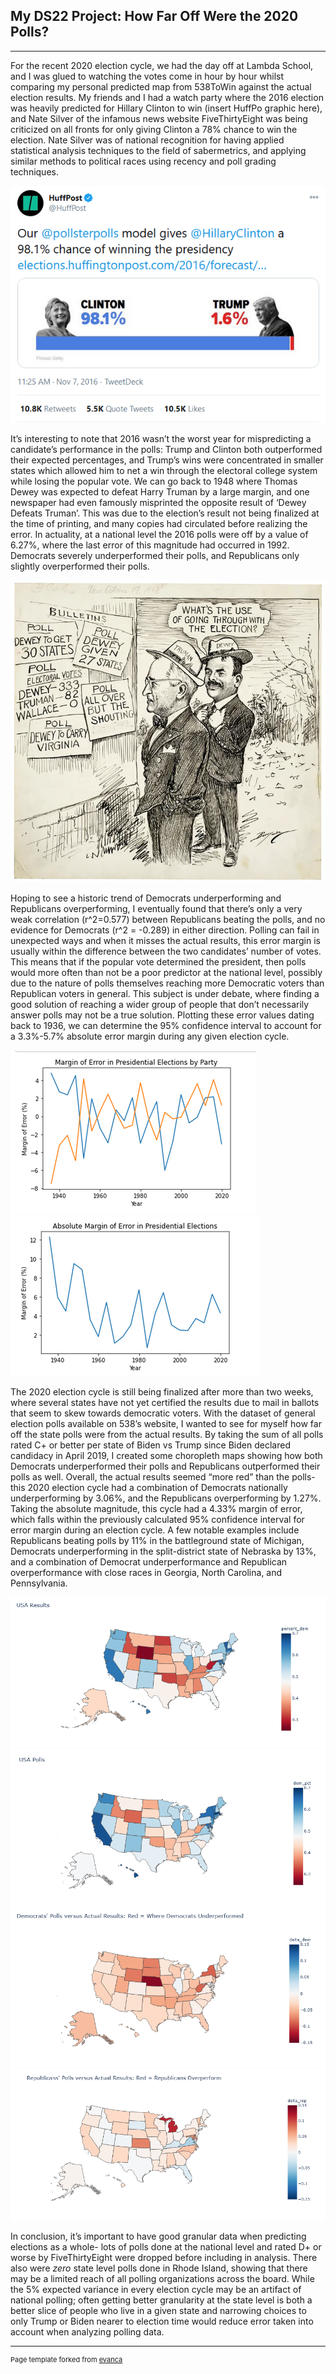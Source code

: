 ## My DS22 Project: How Far Off Were the 2020 Polls? 

---

For the recent 2020 election cycle, we had the day off at Lambda School, and I was glued to watching the votes come in hour by hour whilst comparing my personal predicted map from 538ToWin against the actual election results. My friends and I had a watch party where the 2016 election was heavily predicted for Hillary Clinton to win (insert HuffPo graphic here), and Nate Silver of the infamous news website FiveThirtyEight was being criticized on all fronts for only giving Clinton a 78% chance to win the election. Nate Silver was of national recognition for having applied statistical analysis techniques to the field of sabermetrics, and applying similar methods to political races using recency and poll grading techniques. 

<img src="images/huffpo.png?raw=true"/>

It’s interesting to note that 2016 wasn’t the worst year for mispredicting a candidate’s performance in the polls: Trump and Clinton both outperformed their expected percentages, and Trump’s wins were concentrated in smaller states which allowed him to net a win through the electoral college system while losing the popular vote. We can go back to 1948 where Thomas Dewey was expected to defeat Harry Truman by a large margin, and one newspaper had even famously misprinted the opposite result of ‘Dewey Defeats Truman’. This was due to the election’s result not being finalized at the time of printing, and many copies had circulated before realizing the error. In actuality, at a national level the 2016 polls were off by a value of 6.27%, where the last error of this magnitude had occurred in 1992. Democrats severely underperformed their polls, and Republicans only slightly overperformed their polls. 

<img src="images/dewey_defeats_truman.png?raw=true"/>

Hoping to see a historic trend of Democrats underperforming and Republicans overperforming, I eventually found that there’s only a very weak correlation (r^2=0.577) between Republicans beating the polls, and no evidence for Democrats (r^2 = -0.289) in either direction. Polling can fail in unexpected ways and when it misses the actual results, this error margin is usually within the difference between the two candidates’ number of votes. This means that if the popular vote determined the president, then polls would more often than not be a poor predictor at the national level, possibly due to the nature of polls themselves reaching more Democratic voters than Republican voters in general. This subject is under debate, where finding a good solution of reaching a wider group of people that don’t necessarily answer polls may not be a true solution. Plotting these error values dating back to 1936, we can determine the 95% confidence interval to account for a 3.3%-5.7% absolute error margin during any given election cycle. 

<img src="images/usa margin of error by party.png?raw=true"/>
<img src="images/usa absolute error margin.png?raw=true"/>


The 2020 election cycle is still being finalized after more than two weeks, where several states have not yet certified the results due to mail in ballots that seem to skew towards democratic voters. With the dataset of general election polls available on 538’s website, I wanted to see for myself how far off the state polls were from the actual results. By taking the sum of all polls rated C+ or better per state of Biden vs Trump since Biden declared candidacy in April 2019, I created some choropleth maps showing how both Democrats underperformed their polls and Republicans outperformed their polls as well. Overall, the actual results seemed “more red” than the polls- this 2020 election cycle had a combination of Democrats nationally underperforming by 3.06%, and the Republicans overperforming by 1.27%. Taking the absolute magnitude, this cycle had a 4.33% margin of error, which falls within the previously calculated 95% confidence interval for error margin during an election cycle. A few notable examples include Republicans beating polls by 11% in the battleground state of Michigan, Democrats underperforming in the split-district state of Nebraska by 13%, and a combination of Democrat underperformance and Republican overperformance with close races in Georgia, North Carolina, and Pennsylvania.


<img src="images/usa results.png?raw=true"/>
<img src="images/usa polls.png?raw=true"/>
<img src="images/usa democrat underperform.png?raw=true"/>
<img src="images/usa republican overperform.png?raw=true"/>

In conclusion, it’s important to have good granular data when predicting elections as a whole- lots of polls done at the national level and rated D+ or worse by FiveThirtyEight were dropped before including in analysis. There also were *zero* state level polls done in Rhode Island, showing that there may be a limited reach of all polling organizations across the board. While the 5% expected variance in every election cycle may be an artifact of national polling; often getting better granularity at the state level is both a better slice of people who live in a given state and narrowing choices to only Trump or Biden nearer to election time would reduce error taken into account when analyzing polling data. 

---
<p style="font-size:11px">Page template forked from <a href="https://github.com/evanca/quick-portfolio">evanca</a></p>
<!-- Remove above link if you don't want to attibute -->
